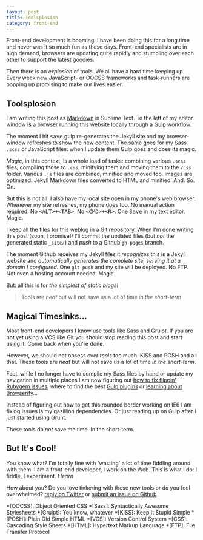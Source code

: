 ```yaml
---
layout: post
title: Toolsplosion
category: front-end
---
```


Front-end development is booming. I have been doing this for a long time and never was it so much fun as these days. Front-end specialists are in high demand, browsers are updating quite rapidly and stumbling over each other to support the latest goodies.

Then there is an *explosion* of tools. We all have a hard time keeping up. Every week new JavaScript- or OOCSS frameworks and task-runners are popping up promising to make our lives easier.

## Toolsplosion

I am writing this post as [Markdown](http://daringfireball.net/projects/markdown/) in Sublime Text. To the left of my editor window is a browser running this website locally through a [Gulp](http://gulpjs.com) workflow.

The moment I hit <kbd>save</kbd> gulp re-generates the Jekyll site and my browser-window refreshes to show the new content. The same goes for my Sass `.scss` or JavaScript files: when I update them Gulp goes and does its magic.

*Magic*, in this context, is a whole load of tasks: combining various `.scss` files, compiling those to `.css`, minifying them and moving them to the `/css` folder. Various `.js` files are combined, minified and moved too. Images are optimized. Jekyll Markdown files converted to HTML and minified. And. So. On.

But this is not all: I also have my local site open in my phone's web browser. Whenever my site refreshes, my phone does too. No manual action required. No <kbd>&lt;ALT&gt;+&lt;TAB&gt;</kbd>. No <kbd>&lt;CMD&gt;+&lt;R&gt;</kbd>. One <kbd>Save</kbd> in my text editor. Magic.

I keep all the files for this weblog in a [Git repository](https://github.com/davidhund/davidhund.com). When I'm done writing this post (soon, I promise!) I'll commit the updated files (but *not* the generated static `_site/`) and *push* to a Github `gh-pages` branch.

The moment Github receives my Jekyll files it *recognizes* this is a Jekyll website and *automatically generates the complete site, serving it at a domain I configured*. One `git push` and my site will be deployed. No FTP. Not even a hosting account needed. Magic.

But: all this is for *the simplest of static blogs!*

> Tools are *neat* but will not save us a lot of time *in the short-term*

## Magical Timesinks…

Most front-end developers I know use tools like Sass and Grulpt. If you are not yet using a VCS like Git you should stop reading this post and start using it. Come back when you're done.

However, we should not obsess over *tools* too much. KISS and POSH and all that. These tools are *neat* but will not save us a lot of time *in the short-term*.

Fact: while I no longer have to compile my Sass files by hand or update my navigation in multiple places I am now figuring out [how to fix flippin' Rubygem issues](https://twitter.com/valuedstandards/status/452364622830768128), where to find the best [Gulp plugins](https://www.npmjs.org/search?q=gulp-something) or [learning about Browserify](https://github.com/substack/browserify-handbook)…

Instead of figuring out how to get this rounded border working on IE6 I am fixing issues is my gazillion dependencies. Or just reading up on Gulp after I just started using Grunt.

These tools do *not* save me time. In the short-term.

## But It's Cool!

You know what? I'm totally fine with 'wasting' a lot of time fiddling around with them. I am a front-end developer, I work on the Web. This is what I do: I fiddle, I experiment. *I learn*

How about you? Do you love tinkering with these new tools or do you feel overwhelmed? [reply on Twitter](https://twitter.com/intent/tweet?text=@valuedstandards%20front-end%20development%20blog%20sucks!) or [submit an issue on Github](https://github.com/davidhund/davidhund.com/issues)

*[OOCSS]: Object Oriented CSS
*[Sass]: Syntactically Awesome Stylesheets
*[Grulpt]: You know, whatever
*[KISS]: Keep It Stupid Simple
*[POSH]: Plain Old Simple HTML
*[VCS]: Version Control System
*[CSS]: Cascading Style Sheets
*[HTML]: Hypertext Markup Language
*[FTP]: File Transfer Protocol
